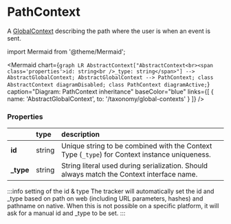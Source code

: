 # PathContext

A [GlobalContext](/taxonomy/reference/global-contexts/overview.md) describing the path where the user is when an event is sent.

import Mermaid from '@theme/Mermaid';

<Mermaid chart={`
	graph LR
	    AbstractContext["AbstractContext<br><span class='properties'>id: string<br />_type: string</span>"] --> AbstractGlobalContext;
        AbstractGlobalContext --> PathContext;
    class AbstractContext diagramDisabled;
    class PathContext diagramActive;
`} 
  caption="Diagram: PathContext inheritance" 
  baseColor="blue" 
  links={[
        { name: 'AbstractGlobalContext', to: '/taxonomy/global-contexts' }
]}
/>

### Properties
|           | type        | description
| :--       | :--         | :--
| **id**    | string      | Unique string to be combined with the Context Type (`_type`) for Context instance uniqueness.
| **_type** | string      | String literal used during serialization. Should always match the Context interface name.          

:::info setting of the id & type
The tracker will automatically set the id and _type based on path on web (including URL parameters, hashes) and pathname on native. When this is not possible on a specific platform, it will ask for a manual id and _type to be set.
:::